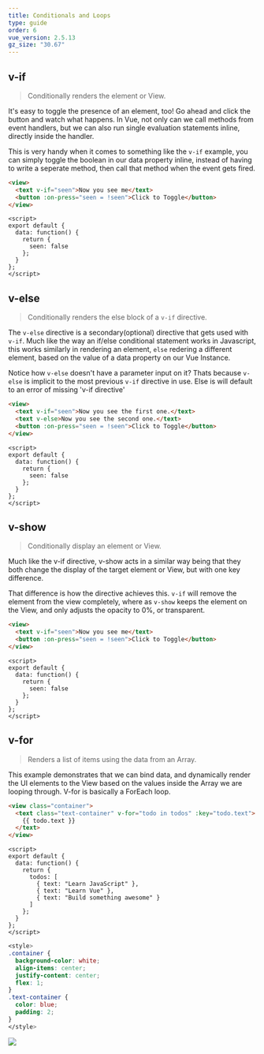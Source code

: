 ```yaml
---
title: Conditionals and Loops
type: guide
order: 6
vue_version: 2.5.13
gz_size: "30.67"
---
```

## v-if
> Conditionally renders the element or View.

It's easy to toggle the presence of an element, too! Go ahead and click the button and watch what happens. In Vue, not only can we call methods from event handlers, but we can also run single evaluation statements inline, directly inside the handler. 

This is very handy when it comes to something like the `v-if` example, you can simply toggle the boolean in our data property inline, instead of having to write a seperate method, then call that method when the event gets fired.

```html
<view>
  <text v-if="seen">Now you see me</text>
  <button :on-press="seen = !seen">Click to Toggle</button>
</view>
```

```JS
<script>
export default {
  data: function() {
    return {
      seen: false
    };
  }
};
</script>
```

## v-else
> Conditionally renders the else block of a `v-if` directive.

The `v-else` directive is a secondary(optional) directive that gets used with `v-if`. Much like the way an if/else conditional statement works in Javascript, this works similarly in rendering an element, `else` redering a different element, based on the value of a data property on our Vue Instance.

Notice how `v-else` doesn't have a parameter input on it? Thats because `v-else` is implicit to the most previous `v-if` directive in use. Else is will default to an error of missing 'v-if directive'

```html
<view>
  <text v-if="seen">Now you see the first one.</text>
  <text v-else>Now you see the second one.</text>
  <button :on-press="seen = !seen">Click to Toggle</button>
</view>
```

```JS
<script>
export default {
  data: function() {
    return {
      seen: false
    };
  }
};
</script>
```

## v-show
> Conditionally display an element or View.

Much like the v-if directive, v-show acts in a similar way being that they both change the display of the target element or View, but with one key difference.

That difference is how the directive achieves this. `v-if` will remove the element from the view completely, where as `v-show` keeps the element on the View, and only adjusts the opacity to 0%, or transparent.
```html
<view>
  <text v-if="seen">Now you see me</text>
  <button :on-press="seen = !seen">Click to Toggle</button>
</view>
```

```JS
<script>
export default {
  data: function() {
    return {
      seen: false
    };
  }
};
</script>
```


## v-for
> Renders a list of items using the data from an Array.

This example demonstrates that we can bind data, and dynamically render the UI elements to the View based on the values inside the Array we are looping through. V-for is basically a ForEach loop.

```html
<view class="container">
  <text class="text-container" v-for="todo in todos" :key="todo.text">
    {{ todo.text }}
  </text>
</view>
```

```JS
<script>
export default {
  data: function() {
    return {
      todos: [
        { text: "Learn JavaScript" },
        { text: "Learn Vue" },
        { text: "Build something awesome" }
      ]
    };
  }
};
</script>
```

```css
<style>
.container {
  background-color: white;
  align-items: center;
  justify-content: center;
  flex: 1;
}
.text-container {
  color: blue;
  padding: 2;
}
</style>
```

<div class="hello-world-container">
  <div class="hello-world-wrapper">
    <img src="/images/vFor_text_list.png" class="img-wrapper" />
  </div>
</div>
